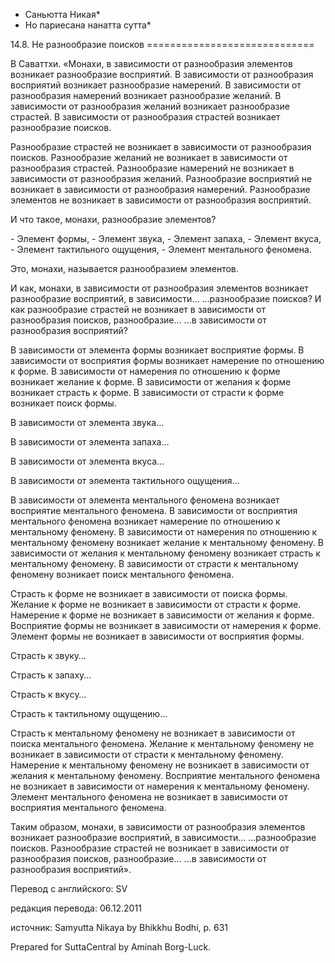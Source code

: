* Саньютта Никая*
* Но париесана нанатта сутта*

14\.8\. Не разнообразие поисков
\=\=\=\=\=\=\=\=\=\=\=\=\=\=\=\=\=\=\=\=\=\=\=\=\=\=\=\=\=

В Саваттхи\. «Монахи, в зависимости от разнообразия элементов возникает разнообразие восприятий\. В зависимости от разнообразия восприятий возникает разнообразие намерений\. В зависимости от разнообразия намерений возникает разнообразие желаний\. В зависимости от разнообразия желаний возникает разнообразие страстей\. В зависимости от разнообразия страстей возникает разнообразие поисков\.

Разнообразие страстей не возникает в зависимости от разнообразия поисков\. Разнообразие желаний не возникает в зависимости от разнообразия страстей\. Разнообразие намерений не возникает в зависимости от разнообразия желаний\. Разнообразие восприятий не возникает в зависимости от разнообразия намерений\. Разнообразие элементов не возникает в зависимости от разнообразия восприятий\.

И что такое, монахи, разнообразие элементов?

\- Элемент формы,
\- Элемент звука,
\- Элемент запаха,
\- Элемент вкуса,
\- Элемент тактильного ощущения,
\- Элемент ментального феномена\.

Это, монахи, называется разнообразием элементов\.

И как, монахи, в зависимости от разнообразия элементов возникает разнообразие восприятий, в зависимости… …разнообразие поисков? И как разнообразие страстей не возникает в зависимости от разнообразия поисков, разнообразие… …в зависимости от разнообразия восприятий?

В зависимости от элемента формы возникает восприятие формы\. В зависимости от восприятия формы возникает намерение по отношению к форме\. В зависимости от намерения по отношению к форме возникает желание к форме\. В зависимости от желания к форме возникает страсть к форме\. В зависимости от страсти к форме возникает поиск формы\.

В зависимости от элемента звука…

В зависимости от элемента запаха…

В зависимости от элемента вкуса…

В зависимости от элемента тактильного ощущения…

В зависимости от элемента ментального феномена возникает восприятие ментального феномена\. В зависимости от восприятия ментального феномена возникает намерение по отношению к ментальному феномену\. В зависимости от намерения по отношению к ментальному феномену возникает желание к ментальному феномену\. В зависимости от желания к ментальному феномену возникает страсть к ментальному феномену\. В зависимости от страсти к ментальному феномену возникает поиск ментального феномена\.

Страсть к форме не возникает в зависимости от поиска формы\. Желание к форме не возникает в зависимости от страсти к форме\. Намерение к форме не возникает в зависимости от желания к форме\. Восприятие формы не возникает в зависимости от намерения к форме\. Элемент формы не возникает в зависимости от восприятия формы\.

Страсть к звуку…

Страсть к запаху…

Страсть к вкусу…

Страсть к тактильному ощущению…

Страсть к ментальному феномену не возникает в зависимости от поиска ментального феномена\. Желание к ментальному феномену не возникает в зависимости от страсти к ментальному феномену\. Намерение к ментальному феномену не возникает в зависимости от желания к ментальному феномену\. Восприятие ментального феномена не возникает в зависимости от намерения к ментальному феномену\. Элемент ментального феномена не возникает в зависимости от восприятия ментального феномена\.

Таким образом, монахи, в зависимости от разнообразия элементов возникает разнообразие восприятий, в зависимости… …разнообразие поисков\. Разнообразие страстей не возникает в зависимости от разнообразия поисков, разнообразие… …в зависимости от разнообразия восприятий»\.

Перевод с английского: SV

редакция перевода: 06\.12\.2011

источник: Samyutta Nikaya by Bhikkhu Bodhi, p\. 631

Prepared for SuttaCentral by Aminah Borg\-Luck\.